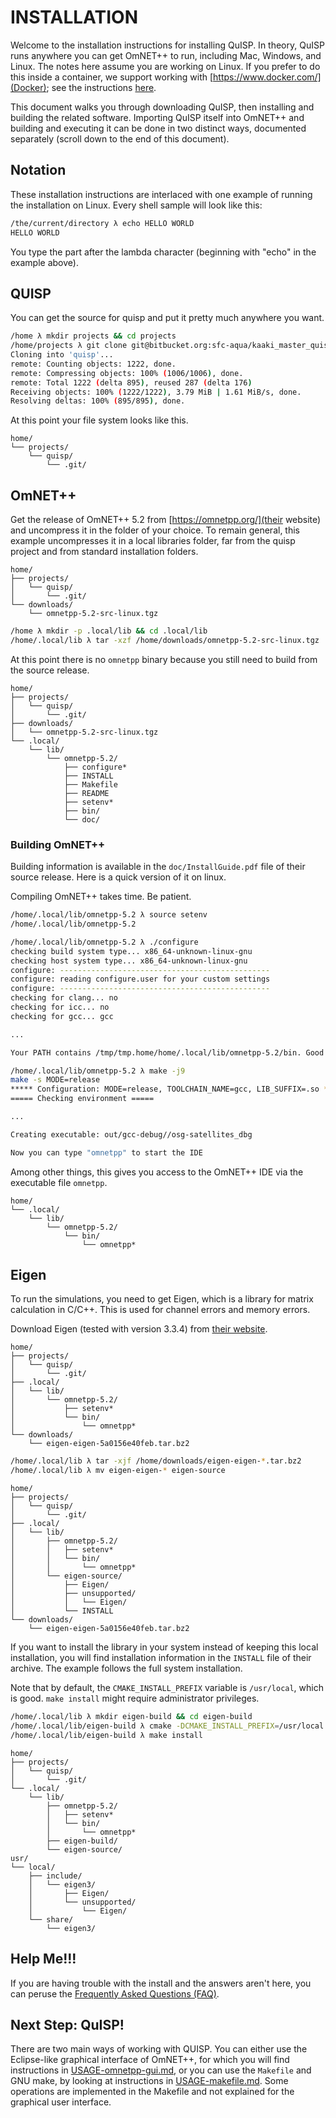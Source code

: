 # INSTALLATION

Welcome to the installation instructions for installing QuISP.  In
theory, QuISP runs anywhere you can get OmNET++ to run, including Mac,
Windows, and Linux.  The notes here assume you are working on Linux.
If you prefer to do this inside a container, we support working with
[https://www.docker.com/](Docker); see the instructions
[here](./Build_on_docker.md).

This document walks you through downloading QuISP, then installing and
building the related software.  Importing QuISP itself into OmNET++
and building and executing it can be done in two distinct ways,
documented separately (scroll down to the end of this document).

## Notation

These installation instructions are interlaced with one example of running the
installation on Linux. Every shell sample will look like this:

```sh
/the/current/directory λ echo HELLO WORLD
HELLO WORLD
```

You type the part after the lambda character (beginning with "echo" in
the example above).

## QUISP

You can get the source for quisp and put it pretty much anywhere you want.

```sh
/home λ mkdir projects && cd projects
/home/projects λ git clone git@bitbucket.org:sfc-aqua/kaaki_master_quisp.git quisp
Cloning into 'quisp'...
remote: Counting objects: 1222, done.
remote: Compressing objects: 100% (1006/1006), done.
remote: Total 1222 (delta 895), reused 287 (delta 176)
Receiving objects: 100% (1222/1222), 3.79 MiB | 1.61 MiB/s, done.
Resolving deltas: 100% (895/895), done.
```

At this point your file system looks like this.

```
home/
└── projects/
    └── quisp/
        └── .git/
```

## OmNET++

Get the release of OmNET++ 5.2 from [https://omnetpp.org/](their
website) and uncompress it in the folder of your choice. To remain
general, this example uncompresses it in a local libraries folder, far
from the quisp project and from standard installation folders.

```
home/
├── projects/
│   └── quisp/
│       └── .git/
└── downloads/
    └── omnetpp-5.2-src-linux.tgz
```

```sh
/home λ mkdir -p .local/lib && cd .local/lib
/home/.local/lib λ tar -xzf /home/downloads/omnetpp-5.2-src-linux.tgz
```

At this point there is no `omnetpp` binary because you still need to build from
the source release.

```
home/
├── projects/
│   └── quisp/
│       └── .git/
├── downloads/
│   └── omnetpp-5.2-src-linux.tgz
└── .local/
    └── lib/
        └── omnetpp-5.2/
            ├── configure*
            ├── INSTALL
            ├── Makefile
            ├── README
            ├── setenv*
            ├── bin/
            └── doc/
```

### Building OmNET++

Building information is available in the `doc/InstallGuide.pdf` file of their
source release. Here is a quick version of it on linux.

Compiling OmNET++ takes time. Be patient.

```sh
/home/.local/lib/omnetpp-5.2 λ source setenv
/home/.local/lib/omnetpp-5.2

/home/.local/lib/omnetpp-5.2 λ ./configure
checking build system type... x86_64-unknown-linux-gnu
checking host system type... x86_64-unknown-linux-gnu
configure: -----------------------------------------------
configure: reading configure.user for your custom settings
configure: -----------------------------------------------
checking for clang... no
checking for icc... no
checking for gcc... gcc

...

Your PATH contains /tmp/tmp.home/home/.local/lib/omnetpp-5.2/bin. Good!

/home/.local/lib/omnetpp-5.2 λ make -j9
make -s MODE=release
***** Configuration: MODE=release, TOOLCHAIN_NAME=gcc, LIB_SUFFIX=.so ****
===== Checking environment =====

...

Creating executable: out/gcc-debug//osg-satellites_dbg

Now you can type "omnetpp" to start the IDE
```

Among other things, this gives you access to the OmNET++ IDE via the executable
file `omnetpp`.

```
home/
└── .local/
    └── lib/
        └── omnetpp-5.2/
            └── bin/
                └── omnetpp*
```

## Eigen

To run the simulations, you need to get Eigen, which is a library for matrix
calculation in C/C++. This is used for channel errors and memory errors.

Download Eigen (tested with version 3.3.4) from [their website][eigen].

[eigen]: http://eigen.tuxfamily.org/index.php?title=Main_Page

```
home/
├── projects/
│   └── quisp/
│       └── .git/
├── .local/
│   └── lib/
│       └── omnetpp-5.2/
│           ├── setenv*
│           └── bin/
│               └── omnetpp*
└── downloads/
    └── eigen-eigen-5a0156e40feb.tar.bz2
```

```sh
/home/.local/lib λ tar -xjf /home/downloads/eigen-eigen-*.tar.bz2
/home/.local/lib λ mv eigen-eigen-* eigen-source
```

```
home/
├── projects/
│   └── quisp/
│       └── .git/
├── .local/
│   └── lib/
│       ├── omnetpp-5.2/
│       │   ├── setenv*
│       │   └── bin/
│       │       └── omnetpp*
│       └── eigen-source/
│           ├── Eigen/
│           ├── unsupported/
│           │   └── Eigen/
│           └── INSTALL
└── downloads/
    └── eigen-eigen-5a0156e40feb.tar.bz2
```

If you want to install the library in your system instead of keeping this local
installation, you will find installation information in the `INSTALL` file of
their archive. The example follows the full system installation.

Note that by default, the `CMAKE_INSTALL_PREFIX` variable is `/usr/local`, which
is good. `make install` might require administrator privileges.

```sh
/home/.local/lib λ mkdir eigen-build && cd eigen-build
/home/.local/lib/eigen-build λ cmake -DCMAKE_INSTALL_PREFIX=/usr/local ../eigen-source
/home/.local/lib/eigen-build λ make install
```

```
home/
├── projects/
│   └── quisp/
│       └── .git/
└── .local/
    └── lib/
        ├── omnetpp-5.2/
        │   ├── setenv*
        │   └── bin/
        │       └── omnetpp*
        ├── eigen-build/
        └── eigen-source/
usr/
└── local/
    ├── include/
    │   └── eigen3/
    │       ├── Eigen/
    │       └── unsupported/
    │           └── Eigen/
    └── share/
        └── eigen3/
```

## Help Me!!!

If you are having trouble with the install and the answers aren't
here, you can peruse the [Frequently Asked Questions
(FAQ)](doc/FAQ.md).

## Next Step: QuISP!

There are two main ways of working with QUISP. You can either use the
Eclipse-like graphical interface of OmNET++, for which you will find
instructions in [USAGE-omnetpp-gui.md](doc/USAGE-omnetpp-gui.md),
or you can use the `Makefile` and GNU make, by looking at instructions
in [USAGE-makefile.md](doc/USAGE-makefile.md). Some operations are
implemented in the Makefile and not explained for the graphical user
interface.
